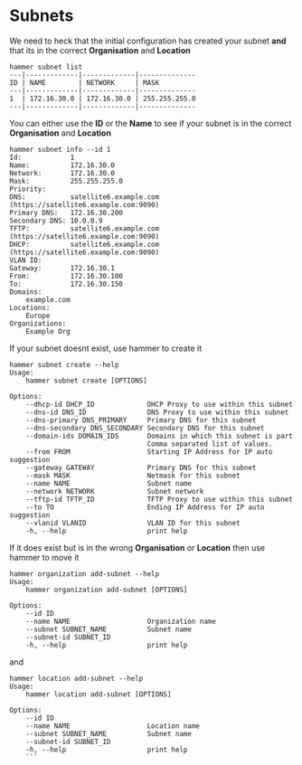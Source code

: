 # Subnets

We need to heck that the initial configuration has created your subnet **and** that its in the correct **Organisation** and **Location**

```
hammer subnet list
---|-------------|-------------|--------------
ID | NAME        | NETWORK     | MASK
---|-------------|-------------|--------------
1  | 172.16.30.0 | 172.16.30.0 | 255.255.255.0
---|-------------|-------------|--------------

```

You can either use the **ID** or the **Name** to see if your subnet is in the correct **Organisation** and **Location**


```
hammer subnet info --id 1
Id:            1
Name:          172.16.30.0
Network:       172.16.30.0
Mask:          255.255.255.0
Priority:
DNS:           satellite6.example.com (https://satellite6.example.com:9090)
Primary DNS:   172.16.30.200
Secondary DNS: 10.0.0.9
TFTP:          satellite6.example.com (https://satellite6.example.com:9090)
DHCP:          satellite6.example.com (https://satellite6.example.com:9090)
VLAN ID:
Gateway:       172.16.30.1
From:          172.16.30.100
To:            172.16.30.150
Domains:
    example.com
Locations:
    Europe
Organizations:
    Example Org

```

If your subnet doesnt exist, use hammer to create it

```
hammer subnet create --help
Usage:
    hammer subnet create [OPTIONS]

Options:
    --dhcp-id DHCP_ID             DHCP Proxy to use within this subnet
    --dns-id DNS_ID               DNS Proxy to use within this subnet
    --dns-primary DNS_PRIMARY     Primary DNS for this subnet
    --dns-secondary DNS_SECONDARY Secondary DNS for this subnet
    --domain-ids DOMAIN_IDS       Domains in which this subnet is part
                                  Comma separated list of values.
    --from FROM                   Starting IP Address for IP auto suggestion
    --gateway GATEWAY             Primary DNS for this subnet
    --mask MASK                   Netmask for this subnet
    --name NAME                   Subnet name
    --network NETWORK             Subnet network
    --tftp-id TFTP_ID             TFTP Proxy to use within this subnet
    --to TO                       Ending IP Address for IP auto suggestion
    --vlanid VLANID               VLAN ID for this subnet
    -h, --help                    print help

```

If it does exist but is in the wrong **Organisation** or **Location** then use hammer to move it

```
hammer organization add-subnet --help
Usage:
    hammer organization add-subnet [OPTIONS]

Options:
    --id ID
    --name NAME                   Organization name
    --subnet SUBNET_NAME          Subnet name
    --subnet-id SUBNET_ID
    -h, --help                    print help

```

and

```
hammer location add-subnet --help
Usage:
    hammer location add-subnet [OPTIONS]

Options:
    --id ID
    --name NAME                   Location name
    --subnet SUBNET_NAME          Subnet name
    --subnet-id SUBNET_ID
    -h, --help                    print help
    ```

